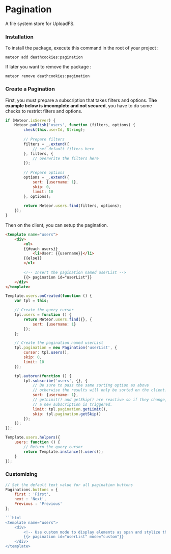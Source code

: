 # Pagination

A file system store for UploadFS.

### Installation

To install the package, execute this command in the root of your project :
```
meteor add deathcookies:pagination
```

If later you want to remove the package :
```
meteor remove deathcookies:pagination
```

### Create a Pagination

First, you must prepare a subscription that takes filters and options.
**The example below is imcomplete and not secured**, you have to do some checks to restrict filters and options.

```js
if (Meteor.isServer) {
    Meteor.publish('users', function (filters, options) {
        check(this.userId, String);
    
        // Prepare filters
        filters = _.extend({
            // set default filters here
        }, filters, {
            // overwrite the filters here
        });
    
        // Prepare options
        options = _.extend({
            sort: {username: 1},
            skip: 0,
            limit: 10
        }, options);
    
        return Meteor.users.find(filters, options);
    });
}
```

Then on the client, you can setup the pagination.

```html
<template name="users">
    <div>
        <ul>
        {{#each users}}
            <li>User: {{username}}</li>
        {{else}}
        </ul>
        
        <!-- Insert the pagination named userList -->
        {{> pagination id="userList"}}
    </div>
</template>
```

```js
Template.users.onCreated(function () {
    var tpl = this;

    // Create the query cursor
    tpl.users = function () {
        return Meteor.users.find({}, {
            sort: {username: 1}
        });
    };

    // Create the pagination named userList
    tpl.pagination = new Pagination('userList', {
        cursor: tpl.users(),
        skip: 0,
        limit: 10
    });

    tpl.autorun(function () {
        tpl.subscribe('users', {}, {
            // Be sure to pass the same sorting option as above
            // otherwise the results will only be sorted on the client.
            sort: {username: 1},
            // getLimit() and getSkip() are reactive so if they change,
            // a new subscription is triggered.
            limit: tpl.pagination.getLimit(),
            skip: tpl.pagination.getSkip()
        });
    });
});

Template.users.helpers({
    users: function () {
        // Return the query cursor
        return Template.instance().users();
    }
});
```

### Customizing

```js
// Set the default text value for all pagination buttons
Paginations.buttons = {
    first : 'First',
    next : 'Next',
    Previous : 'Previous'
};

```html
<template name="users">
    <div>
        <!-- Use custom mode to display elements as span and stylize them with CSS -->
        {{> pagination id="userList" mode="custom"}}
    </div>
</template>
```